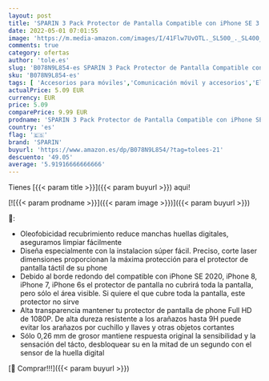 ```yaml
---
layout: post
title: 'SPARIN 3 Pack Protector de Pantalla Compatible con iPhone SE 3 2022  iPhone SE 2020  iPhone 8  iPhone 7 y iPhone 6s  Sin Cobertura Toda  Cristal Templado con Marco de Alineación'
date: 2022-05-01 07:01:55
image: 'https://m.media-amazon.com/images/I/41Flw7UvOTL._SL500_._SL400_.jpg'
comments: true
category: ofertas
author: 'tole.es'
slug: 'B078N9L854-es SPARIN 3 Pack Protector de Pantalla Compatible con iPhone...'
sku: 'B078N9L854-es'
tags: [ 'Accesorios para móviles','Comunicación móvil y accesorios','Electrónica','Mantenimiento, cuidado y reparaciones de teléfonos móviles','Protectores de pantalla para móviles','iphone','sparin','🇪🇸', ]
actualPrice: 5.09 EUR
currency: EUR
price: 5.09
comparePrice: 9.99 EUR
prodname: 'SPARIN 3 Pack Protector de Pantalla Compatible con iPhone SE 3 2022  iPhone SE 2020  iPhone 8  iPhone 7 y iPhone 6s  Sin Cobertura Toda  Cristal Templado con Marco de Alineación'
country: 'es'
flag: '🇪🇸'
brand: 'SPARIN'
buyurl: 'https://www.amazon.es/dp/B078N9L854/?tag=tolees-21'
descuento: '49.05'
average: '5.91916666666666'
---
```


Tienes [{{< param title >}}]({{< param buyurl >}}) aqui!

[![{{< param prodname >}}]({{< param image >}})]({{< param buyurl >}})

🔎:

- Oleofobicidad recubrimiento reduce manchas huellas digitales, aseguramos limpiar fácilmente
- Diseña especialmente con la instalacion súper fácil. Preciso, corte laser dimensiones proporcionan la máxima protección para el protector de pantalla táctil de su phone
- Debido al borde redondo del compatible con iPhone SE 2020, iPhone 8, iPhone 7, iPhone 6s el protector de pantalla no cubrirá toda la pantalla, pero sólo el área visible. Si quiere el que cubre toda la pantalla, este protector no sirve
- Alta transparencia mantener tu protector de pantalla de phone Full HD de 1080P. De alta dureza resistente a los arañazos hasta 9H puede evitar los arañazos por cuchillo y llaves y otras objetos cortantes
- Sólo 0,26 mm de grosor mantiene respuesta original la sensibilidad y la sensación del tácto, desbloquear su en la mitad de un segundo con el sensor de la huella digital

[🛒 Comprar!!!]({{< param buyurl >}})
